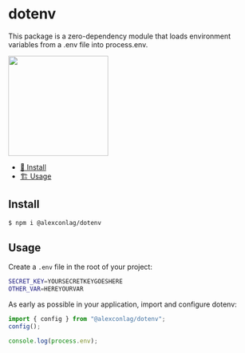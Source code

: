 # dotenv

This package is a zero-dependency module that loads environment variables from a .env file into process.env.

<img src="https://raw.githubusercontent.com/alexconlag/dotenv/main/icon.svg" width="200">

- [🌱 Install](#install)
- [🏗️ Usage](#usage)

## Install

```bash
$ npm i @alexconlag/dotenv
```

## Usage

Create a `.env` file in the root of your project:

```bash
SECRET_KEY=YOURSECRETKEYGOESHERE
OTHER_VAR=HEREYOURVAR
```

As early as possible in your application, import and configure dotenv:

```javascript
import { config } from "@alexconlag/dotenv";
config();

console.log(process.env);
```
